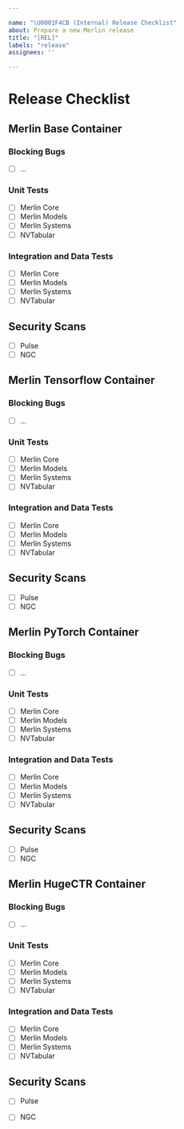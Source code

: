```yaml
---

name: "\U0001F4CB (Internal) Release Checklist"
about: Prepare a new Merlin release
title: "[REL]"
labels: "release"
assignees: ''

---
```


# Release Checklist

<!-- Please add the release date and Merlin version here. -->

## Merlin Base Container

### Blocking Bugs

- [ ] ...

### Unit Tests

- [ ] Merlin Core
- [ ] Merlin Models
- [ ] Merlin Systems
- [ ] NVTabular

### Integration and Data Tests

- [ ] Merlin Core
- [ ] Merlin Models
- [ ] Merlin Systems
- [ ] NVTabular

## Security Scans

- [ ] Pulse
- [ ] NGC

## Merlin Tensorflow Container

### Blocking Bugs

- [ ] ...

### Unit Tests

- [ ] Merlin Core
- [ ] Merlin Models
- [ ] Merlin Systems
- [ ] NVTabular

### Integration and Data Tests

- [ ] Merlin Core
- [ ] Merlin Models
- [ ] Merlin Systems
- [ ] NVTabular

## Security Scans

- [ ] Pulse
- [ ] NGC

## Merlin PyTorch Container

### Blocking Bugs

- [ ] ...

### Unit Tests

- [ ] Merlin Core
- [ ] Merlin Models
- [ ] Merlin Systems
- [ ] NVTabular

### Integration and Data Tests

- [ ] Merlin Core
- [ ] Merlin Models
- [ ] Merlin Systems
- [ ] NVTabular

## Security Scans

- [ ] Pulse
- [ ] NGC

## Merlin HugeCTR Container

### Blocking Bugs

- [ ] ...

### Unit Tests

- [ ] Merlin Core
- [ ] Merlin Models
- [ ] Merlin Systems
- [ ] NVTabular

### Integration and Data Tests

- [ ] Merlin Core
- [ ] Merlin Models
- [ ] Merlin Systems
- [ ] NVTabular

## Security Scans

- [ ] Pulse
- [ ] NGC

